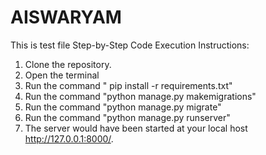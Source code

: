 # AISWARYAM

This is test file
Step-by-Step Code Execution Instructions:
1. Clone the repository.
2. Open the terminal
3. Run the command " pip install -r requirements.txt"
4. Run the command "python manage.py makemigrations"
5. Run the command "python manage.py migrate"
6. Run the command "python manage.py runserver"
7. The server would have been started at your local host http://127.0.0.1:8000/.

